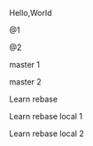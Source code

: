 Hello,World

@1

@2

master 1

master 2



Learn rebase




Learn rebase local 1

Learn rebase local 2
